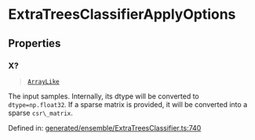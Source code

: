 # ExtraTreesClassifierApplyOptions

## Properties

### X?

> [`ArrayLike`](../types/ArrayLike.md)

The input samples. Internally, its dtype will be converted to `dtype=np.float32`. If a sparse matrix is provided, it will be converted into a sparse `csr\_matrix`.

Defined in:  [generated/ensemble/ExtraTreesClassifier.ts:740](https://github.com/transitive-bullshit/scikit-learn-ts/blob/92ab806/packages/sklearn/src/generated/ensemble/ExtraTreesClassifier.ts#L740)
